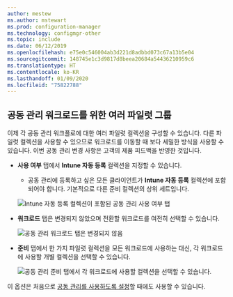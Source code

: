 ```yaml
---
author: mestew
ms.author: mstewart
ms.prod: configuration-manager
ms.technology: configmgr-other
ms.topic: include
ms.date: 06/12/2019
ms.openlocfilehash: e75e0c546004ab3d221d8adbbd073c67a13b5e04
ms.sourcegitcommit: 148745e1c3d9817d8beea20684a54436210959c6
ms.translationtype: HT
ms.contentlocale: ko-KR
ms.lasthandoff: 01/09/2020
ms.locfileid: "75822788"
---
```

## <a name="bkmk_comgmt_pilot"></a> 공동 관리 워크로드를 위한 여러 파일럿 그룹
<!--3555750 FKA 1357954-->

이제 각 공동 관리 워크플로에 대한 여러 파일럿 컬렉션을 구성할 수 있습니다. 다른 파일럿 컬렉션을 사용할 수 있으므로 워크로드를 이동할 때 보다 세밀한 방식을 사용할 수 있습니다. 이번 공동 관리 변경 사항은 고객의 제품 피드백을 반영한 것입니다.

- **사용 여부** 탭에서 **Intune 자동 등록** 컬렉션을 지정할 수 있습니다.
  - 공동 관리에 등록하고 싶은 모든 클라이언트가 **Intune 자동 등록** 컬렉션에 포함되어야 합니다. 기본적으로 다른 준비 컬렉션의 상위 세트입니다.

  ![Intune 자동 등록 컬렉션이 포함된 공동 관리 사용 여부 탭](../../media/3555750-co-management-enablement-tab.png)

- **워크로드** 탭은 변경되지 않았으며 전환할 워크로드를 여전히 선택할 수 있습니다.

  ![공동 관리 워크로드 탭은 변경되지 않음](../../media/3555750-co-management-workloads-tab.png)

- **준비** 탭에서 한 가지 파일럿 컬렉션을 모든 워크로드에 사용하는 대신, 각 워크로드에 사용할 개별 컬렉션을 선택할 수 있습니다.

    ![공동 관리 준비 탭에서 각 워크로드에 사용할 컬렉션을 선택할 수 있습니다.](../../media/3555750-co-management-staging-tab.png)
  
이 옵션은 처음으로 [공동 관리를 사용하도록 설정](/sccm/comanage/how-to-enable)할 때에도 사용할 수 있습니다.
